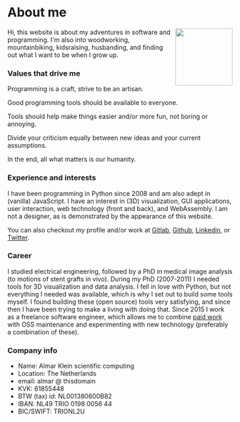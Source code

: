 # About me

<img src='https://www.gravatar.com/avatar/121d75f735e0cb84fcb2dd5f83427849.jpg?size=128'
style='width:128px; height:128px; float:right; margin-left:0.7em; margin-bottom:0.7em;'>

Hi, this website is about my adventures in software and programming. I'm also into woodworking, mountainbiking, kidsraising, husbanding,  and finding out what I want to be when I grow up.

### Values that drive me

Programming is a craft, strive to be an artisan.

Good programming tools should be available to everyone.

Tools should help make things easier and/or more fun, not boring or annoying.

Divide your criticism equally between new ideas and your current assumptions.

In the end, all what matters is our humanity.




### Experience and interests

I have been programming in Python since 2008 and am also adept in (vanilla) JavaScript. I have an interest in (3D) visualization, GUI applications, user interaction, web technology (front and back), and WebAssembly. I am not a designer, as is demonstrated by the appearance of this website.

You can also checkout my profile and/or work at
[Gitlab](https://gitlab.com/almarklein),
[Github](https://github.com/almarklein),
[Linkedin](http://nl.linkedin.com/in/almarklein), or
[Twitter](https://twitter.com/almarklein).




### Career

I studied electrical engineering, followed by a PhD in medical image
analysis (to motions of stent grafts in vivo). During my PhD (2007-2011) I needed
tools for 3D visualization and data analysis. I fell in love with
Python, but not everything I needed was available, which is why I set
out to build some tools myself. I found building these (open source)
tools very satisfying, and since then I have been trying to make a
living with doing that. Since 2015 I work as a freelance software
engineer, which allows me to combine [paid work](consulting) with OSS maintenance
and experimenting with new technology (preferably a combination of these).


### Company info

* Name: Almar Klein scientific computing
* Location: The Netherlands
* email: almar @ thisdomain
* KVK: 61855448
* BTW (tax) id: NL001380600B82
* IBAN: NL49 TRIO 0198 0056 44
* BIC/SWIFT: TRIONL2U
